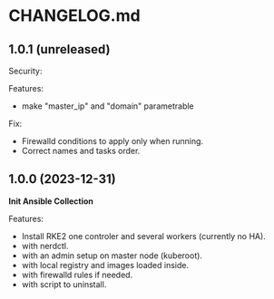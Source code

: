 # CHANGELOG.md

## 1.0.1 (unreleased)

Security:    

Features:    
  - make "master_ip" and "domain" parametrable
   
Fix:    
  - Firewalld conditions to apply only when running.
  - Correct names and tasks order.        

## 1.0.0 (2023-12-31)

**Init Ansible Collection**      

Features:
  - Install RKE2 one controler and several workers (currently no HA).
  - with nerdctl.
  - with an admin setup on master node (kuberoot).
  - with local registry and images loaded inside.
  - with firewalld rules if needed.
  - with script to uninstall.
